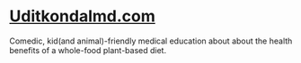 # [Uditkondalmd.com](https://uditkondal.com)
Comedic, kid(and animal)-friendly medical education about about the health benefits of a whole-food plant-based diet.
